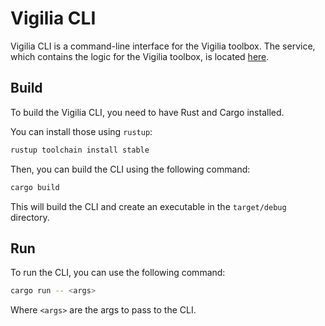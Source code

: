 # Vigilia CLI

Vigilia CLI is a command-line interface for the Vigilia toolbox.
The service, which contains the logic for the Vigilia toolbox, is located [here](https://github.com/schlunzis/vigilia).

## Build

To build the Vigilia CLI, you need to have Rust and Cargo installed.

You can install those using `rustup`:

```bash
rustup toolchain install stable
```

Then, you can build the CLI using the following command:

```bash
cargo build
```

This will build the CLI and create an executable in the `target/debug` directory.

## Run

To run the CLI, you can use the following command:

```bash
cargo run -- <args>
```

Where `<args>` are the args to pass to the CLI.
